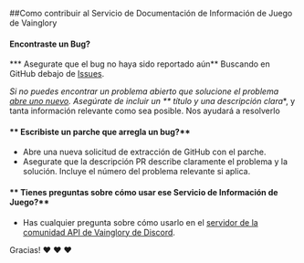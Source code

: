 ##Como contribuir al Servicio de Documentación de Información de Juego de Vainglory 

#### **Encontraste un Bug?**

*** Asegurate que el bug no haya sido reportado aún** Buscando en GitHub debajo de [Issues](https://github.com/madglory/gamelocker-vainglory-docs/issues).
 
*Si no puedes encontrar un problema abierto que solucione el problema [ abre uno nuevo](https://github.com/madglory/gamelocker-vainglory-docs/issues/new). Asegúrate de incluir un ** título y una descripción clara**, y tanta información relevante como sea posible. Nos ayudará a resolverlo
 
#### ** Escribiste un parche que arregla un bug?**
 
*  Abre una nueva solicitud de extracción de GitHub con el parche.
* Asegurate que la descripción PR describe claramente el problema y la solución. Incluye el número del problema relevante si aplica.

#### ** Tienes preguntas sobre cómo usar ese Servicio de Información de Juego?**
* Has cualquier pregunta sobre cómo usarlo en el [servidor de la comunidad API de Vainglory de Discord](http://discord.me/vaingloryapi).
 
Gracias! :heart: :heart: :heart: